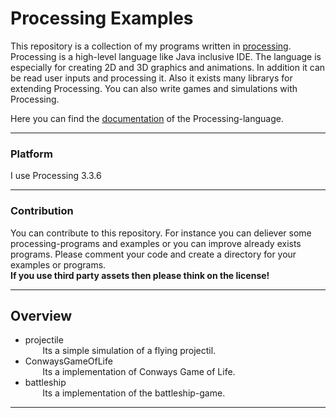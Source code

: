 # Processing Examples  

This repository is a collection of my programs written in [processing](https://processing.org/). Processing is a high-level language like Java inclusive IDE. The language is especially for creating 2D and 3D graphics and animations. In addition it can be read user inputs and processing it. Also it exists many librarys for extending Processing. You can also write games and simulations with Processing.  

Here you can find the [documentation](https://processing.org/reference/) of the Processing-language.  

---

### Platform

I use Processing 3.3.6  

---

### Contribution

You can contribute to this repository. For instance you can deliever some processing-programs and examples or you can improve already exists programs. Please comment your code and create a directory for your examples or programs.  
**If you use third party assets then please think on the license!**  

---

## Overview  

* projectile  
  &nbsp;&nbsp;&nbsp;&nbsp;&nbsp;&nbsp; Its a simple simulation of a flying projectil.  
* ConwaysGameOfLife  
&nbsp;&nbsp;&nbsp;&nbsp;&nbsp;&nbsp; Its a implementation of Conways Game of Life.  
* battleship  
&nbsp;&nbsp;&nbsp;&nbsp;&nbsp;&nbsp;  Its a implementation of the battleship-game.  

---
